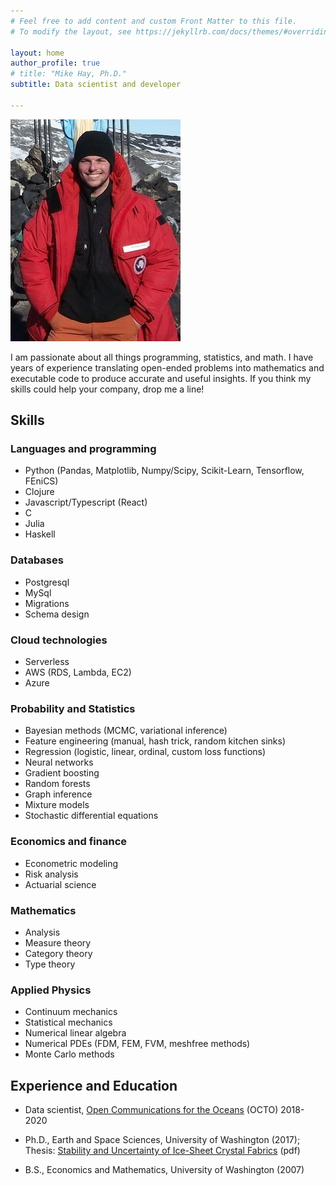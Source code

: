 ```yaml
---
# Feel free to add content and custom Front Matter to this file.
# To modify the layout, see https://jekyllrb.com/docs/themes/#overriding-theme-defaults

layout: home
author_profile: true
# title: "Mike Hay, Ph.D."
subtitle: Data scientist and developer

---
```

![McMurdo](/assets/ob_hill.jpg)


I am passionate about all things programming, statistics, and math. I have years of experience translating open-ended problems into mathematics and executable code to produce accurate and useful insights. If you think my skills could help your company, drop me a line!

## Skills

### Languages and programming
* Python (Pandas, Matplotlib, Numpy/Scipy, Scikit-Learn, Tensorflow, FEniCS)
* Clojure
* Javascript/Typescript (React)
* C
* Julia
* Haskell

### Databases
* Postgresql
* MySql
* Migrations
* Schema design

### Cloud technologies
* Serverless
* AWS (RDS, Lambda, EC2)
* Azure

### Probability and Statistics
* Bayesian methods (MCMC, variational inference)
* Feature engineering (manual, hash trick, random kitchen sinks)
* Regression (logistic, linear, ordinal, custom loss functions)
* Neural networks
* Gradient boosting
* Random forests
* Graph inference
* Mixture models
* Stochastic differential equations

### Economics and finance
* Econometric modeling
* Risk analysis
* Actuarial science

### Mathematics
* Analysis
* Measure theory
* Category theory
* Type theory

### Applied Physics
* Continuum mechanics
* Statistical mechanics
* Numerical linear algebra
* Numerical PDEs (FDM, FEM, FVM, meshfree methods)
* Monte Carlo methods

## Experience and Education
* Data scientist, [Open Communications for the Oceans](https://www.octogroup.org) (OCTO) 
2018-2020
* Ph.D., Earth and Space Sciences, University of Washington (2017);
Thesis: [Stability and Uncertainty of Ice-Sheet Crystal Fabrics](/assets/thesis.pdf) (pdf)

* B.S., Economics and Mathematics, University of Washington (2007)



